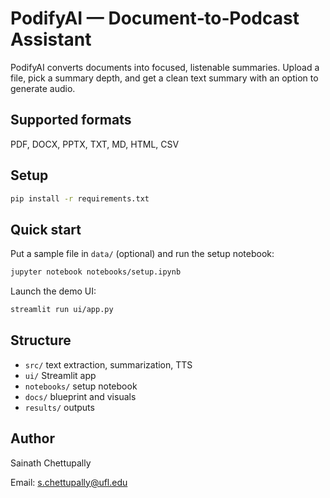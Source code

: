 # PodifyAI — Document‑to‑Podcast Assistant

PodifyAI converts documents into focused, listenable summaries. Upload a file, pick a summary depth, and get a clean text summary with an option to generate audio.

## Supported formats
PDF, DOCX, PPTX, TXT, MD, HTML, CSV

## Setup
```bash
pip install -r requirements.txt
```

## Quick start
Put a sample file in `data/` (optional) and run the setup notebook:

```bash
jupyter notebook notebooks/setup.ipynb
```

Launch the demo UI:

```bash
streamlit run ui/app.py
```

## Structure
- `src/` text extraction, summarization, TTS
- `ui/` Streamlit app
- `notebooks/` setup notebook
- `docs/` blueprint and visuals
- `results/` outputs

## Author
Sainath Chettupally

Email: s.chettupally@ufl.edu

